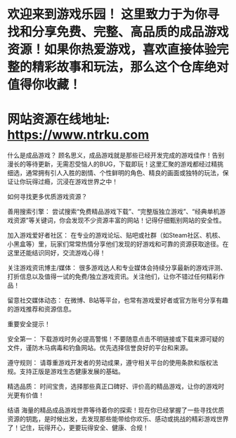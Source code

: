 # 欢迎来到游戏乐园！ 这里致力于为你寻找和分享免费、完整、高品质的成品游戏资源！如果你热爱游戏，喜欢直接体验完整的精彩故事和玩法，那么这个仓库绝对值得你收藏！
# 网站资源在线地址: https://www.ntrku.com

什么是成品游戏？
顾名思义，成品游戏就是那些已经开发完成的游戏佳作！告别漫长的等待更新，无需忍受恼人的BUG，下载即玩！这里汇聚的游戏都经过精挑细选，通常拥有引人入胜的剧情、个性鲜明的角色、精良的画面或独特的玩法，保证让你玩得过瘾，沉浸在游戏世界之中！

如何寻找更多优质游戏资源？

善用搜索引擎： 尝试搜索“免费精品游戏下载”、“完整版独立游戏”、“经典单机游戏资源”等关键词，你会发现不少资源丰富的网站！记得仔细甄别网站的安全性。

加入游戏爱好者社区： 在专业的游戏论坛、贴吧或社群（如Steam社区、机核、小黑盒等）里，玩家们常常热情分享他们发现的好游戏和可靠的资源获取途径。在这里还能结识同好，交流游戏心得！

关注游戏资讯博主/媒体： 很多游戏达人和专业媒体会持续分享最新的游戏评测、打折信息以及值得一试的免费/独立游戏资讯。关注他们，让你不错过任何精彩作品！

留意社交媒体动态： 在微博、B站等平台，也常有游戏爱好者或官方账号分享有趣的游戏推荐和资源信息。

重要安全提示！

安全第一： 下载游戏时务必提高警惕！不要随意点击不明链接或下载来源可疑的文件，谨防木马病毒和钓鱼网站。优先选择信誉良好的平台和来源。

遵守规则： 请尊重游戏开发者的劳动成果，遵守相关平台的使用条款和版权法规。支持正版是游戏生态健康发展的基础。

精选品质： 时间宝贵，选择那些真正口碑好、评价高的精品游戏，让你的游戏时光更有价值！

结语
海量的精品成品游戏世界等待着你的探索！现在你已经掌握了一些寻找优质资源的钥匙，是时候出发，去发现那些能带给你欢乐、感动或挑战的精彩游戏世界了！记住，玩得开心，更要玩得安全、健康、合规！
